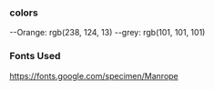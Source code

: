 
### colors 
--Orange: rgb(238, 124, 13)
--grey: rgb(101, 101, 101)
### Fonts Used
https://fonts.google.com/specimen/Manrope
